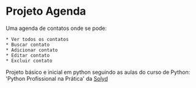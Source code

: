 # Projeto Agenda

Uma agenda de contatos onde se pode:

    * Ver todos os contatos
    * Buscar contato
    * Adicionar contato
    * Editar contato
    * Excluir contato

Projeto básico e inicial em python seguindo as aulas do curso de Python: 'Python Profissional na Prática' da [Solyd](https://solyd.com.br) 